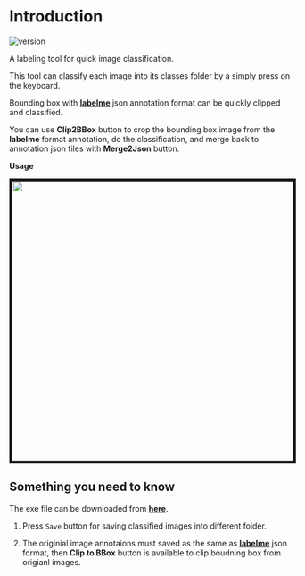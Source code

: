 # **Introduction**

![version](https://img.shields.io/badge/version-3.4.2-blue)

A labeling tool for quick image classification.

This tool can classify each image into its classes folder by a simply press on the keyboard.

Bounding box with **[labelme](https://github.com/wkentaro/labelme)** json annotation format can be quickly clipped and classified.

You can use **Clip2BBox** button to crop the bounding box image from the **labelme** format annotation, do the classification, and merge back to annotation json files with **Merge2Json** button.

**Usage**
<p align="center">
  <img src="img/demo.gif" width = "1000" height = "500" border="5">
</p>


## **Something you need to know**
The exe file can be downloaded from **[here](https://github.com/ChiHangChen/ImageClassificationbyFolder/releases)**.

1. Press `Save` button for saving classified images into different folder.

2. The originial image annotaions must saved as the same as **[labelme](https://github.com/wkentaro/labelme)** json format, then **Clip to BBox** button is available to clip boudning box from origianl images.


